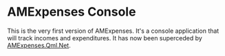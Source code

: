 # AMExpenses Console
This is the very first version of AMExpenses. It's a console application that will track incomes and expenditures. It has now been superceded by [AMExpenses.Qml.Net](https://github.com/atm0915/AMExpenses.Qml.Net).
